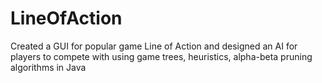 # LineOfAction

Created a GUI for popular game Line of Action and designed an AI for players to compete with using game trees, heuristics, alpha-beta pruning algorithms in Java
